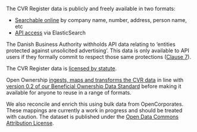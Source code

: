 The CVR Register data is publicly and freely available in two formats:

- [Searchable online](https://datacvr.virk.dk/) by company name, number,
  address, person name, etc
- [API access](https://datacvr.virk.dk/artikel/system-til-system-adgang-til-cvr-data)
  via ElasticSearch

The Danish Business Authority withholds API data relating to ‘entities protected
against unsolicited advertising’. This data is only available to API users if
they formally commit to respect those same protections
([Clause 7](https://datacvr.virk.dk/artikel/vilkaar-og-betingelser)).

The CVR Register data is
[licensed by statute](https://datafordeler.dk/vejledning/hent-data/).

Open Ownership [ingests, maps and transforms the CVR data](https://bods-data.openownership.org/source/denmark) in line with [version 0.2 of our Beneficial Ownership Data Standard](https://standard.openownership.org/en/0.2.0/) before making it available for anyone to reuse in a range of formats.

We also reconcile and enrich this using bulk data from OpenCorporates. These mappings are currently a work in progress and should be treated with caution. The dataset is published under the [Open Data Commons Attribution License](https://opendatacommons.org/licenses/by/1-0/).
